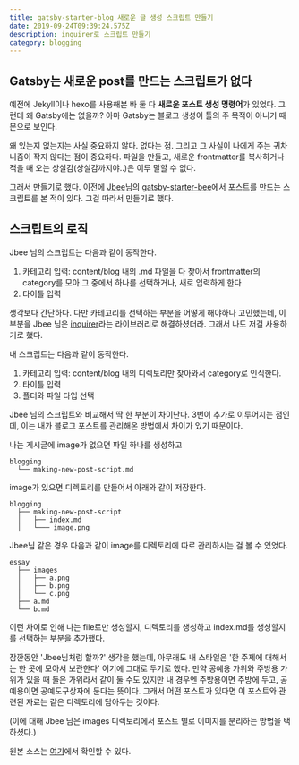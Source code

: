 ```yaml
---
title: gatsby-starter-blog 새로운 글 생성 스크립트 만들기
date: 2019-09-24T09:39:24.575Z
description: inquirer로 스크립트 만들기
category: blogging
---
```


## Gatsby는 새로운 post를 만드는 스크립트가 없다

예전에 Jekyll이나 hexo를 사용해본 바 둘 다 **새로운 포스트 생성 명령어**가 있었다. 그런데 왜 Gatsby에는 없을까? 아마 Gatsby는 블로그 생성이 툴의 주 목적이 아니기 때문으로 보인다.

왜 있는지 없는지는 사실 중요하지 않다. 없다는 점. 그리고 그 사실이 나에게 주는 귀차니즘이 작지 않다는 점이 중요하다. 파일을 만들고, 새로운 frontmatter를 복사하거나 적을 때 오는 상실감(상실감까지야..)은 이루 말할 수 없다.

그래서 만들기로 했다. 이전에 [Jbee](https://jbee.io/)님의 [gatsby-starter-bee](https://github.com/JaeYeopHan/gatsby-starter-bee)에서 포스트를 만드는 스크립트를 본 적이 있다. 그걸 따라서 만들기로 했다.

## 스크립트의 로직

Jbee 님의 스크립트는 다음과 같이 동작한다.

1. 카테고리 입력: content/blog 내의 .md 파일을 다 찾아서 frontmatter의 category를 모아 그 중에서 하나를 선택하거나, 새로 입력하게 한다
2. 타이틀 입력

생각보다 간단하다. 다만 카테고리를 선택하는 부분을 어떻게 해야하나 고민했는데, 이 부분을 Jbee 님은 [inquirer](https://www.npmjs.com/package/inquirer)라는 라이브러리로 해결하셨더라. 그래서 나도 저걸 사용하기로 했다.

내 스크립트는 다음과 같이 동작한다.

1. 카테고리 입력: content/blog 내의 디렉토리만 찾아와서 category로 인식한다.
2. 타이틀 입력
3. 폴더와 파일 타입 선택

Jbee 님의 스크립트와 비교해서 딱 한 부분이 차이난다. 3번이 추가로 이루어지는 점인데, 이는 내가 블로그 포스트를 관리해온 방법에서 차이가 있기 때문이다.

나는 게시글에 image가 없으면 파일 하나를 생성하고

```
blogging
  └── making-new-post-script.md
```

image가 있으면 디렉토리를 만들어서 아래와 같이 저장한다.

```
blogging
  ├── making-new-post-script
  │   ├── index.md
  │   └─── image.png
```

Jbee님 같은 경우 다음과 같이 image를 디렉토리에 따로 관리하시는 걸 볼 수 있었다.

```
essay
  ├── images
  │   ├── a.png
  │   ├── b.png
  │   └── c.png
  ├── a.md
  └── b.md
```

이런 차이로 인해 나는 file로만 생성할지, 디렉토리를 생성하고 index.md를 생성할지를 선택하는 부분을 추가했다.

잠깐동안 'Jbee님처럼 할까?' 생각을 했는데, 아무래도 내 스타일은 '한 주제에 대해서는 한 곳에 모아서 보관한다' 이기에 그대로 두기로 했다. 만약 공예용 가위와 주방용 가위가 있을 때 둘은 가위라서 같이 둘 수도 있지만 내 경우엔 주방용이면 주방에 두고, 공예용이면 공예도구상자에 둔다는 뜻이다. 그래서 어떤 포스트가 있다면 이 포스트와 관련된 자료는 같은 디렉토리에 담아두는 것이다.

(이에 대해 Jbee 님은 images 디렉토리에서 포스트 별로 이미지를 분리하는 방법을 택하셨다.)

원본 소스는 [여기](https://github.com/ohseunghyeon/gatsby-blog/blob/master/cli/create-new-post.js)에서 확인할 수 있다.
